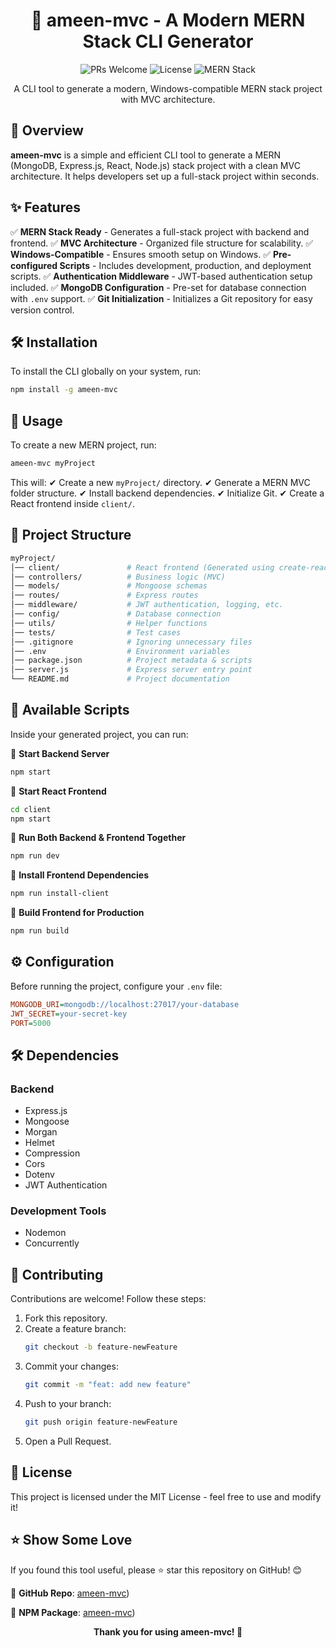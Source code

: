 <div align="center">

# 🚀 ameen-mvc - A Modern MERN Stack CLI Generator

<p align="center">
  <img src="https://img.shields.io/badge/PRs-welcome-brightgreen.svg?style=flat-square" alt="PRs Welcome" />
  <img src="https://img.shields.io/badge/license-MIT-orange.svg?style=flat-square" alt="License" />
  <img src="https://img.shields.io/badge/MERN-Stack-blue.svg?style=flat-square" alt="MERN Stack" />
</p>

A CLI tool to generate a modern, Windows-compatible MERN stack project with MVC architecture.

</div>

## 📖 Overview

**ameen-mvc** is a simple and efficient CLI tool to generate a MERN (MongoDB, Express.js, React, Node.js) stack project with a clean MVC architecture. It helps developers set up a full-stack project within seconds.

## ✨ Features

✅ **MERN Stack Ready** - Generates a full-stack project with backend and frontend.
✅ **MVC Architecture** - Organized file structure for scalability.
✅ **Windows-Compatible** - Ensures smooth setup on Windows.
✅ **Pre-configured Scripts** - Includes development, production, and deployment scripts.
✅ **Authentication Middleware** - JWT-based authentication setup included.
✅ **MongoDB Configuration** - Pre-set for database connection with `.env` support.
✅ **Git Initialization** - Initializes a Git repository for easy version control.

## 🛠️ Installation

To install the CLI globally on your system, run:

```sh
npm install -g ameen-mvc
```

## 🚀 Usage

To create a new MERN project, run:

```sh
ameen-mvc myProject
```

This will:
✔ Create a new `myProject/` directory.
✔ Generate a MERN MVC folder structure.
✔ Install backend dependencies.
✔ Initialize Git.
✔ Create a React frontend inside `client/`.

## 📂 Project Structure

```bash
myProject/
│── client/               # React frontend (Generated using create-react-app)
│── controllers/          # Business logic (MVC)
│── models/               # Mongoose schemas
│── routes/               # Express routes
│── middleware/           # JWT authentication, logging, etc.
│── config/               # Database connection
│── utils/                # Helper functions
│── tests/                # Test cases
│── .gitignore            # Ignoring unnecessary files
│── .env                  # Environment variables
│── package.json          # Project metadata & scripts
│── server.js             # Express server entry point
└── README.md             # Project documentation
```

## 📜 Available Scripts

Inside your generated project, you can run:

🔹 **Start Backend Server**
```sh
npm start
```

🔹 **Start React Frontend**
```sh
cd client
npm start
```

🔹 **Run Both Backend & Frontend Together**
```sh
npm run dev
```

🔹 **Install Frontend Dependencies**
```sh
npm run install-client
```

🔹 **Build Frontend for Production**
```sh
npm run build
```

## ⚙ Configuration

Before running the project, configure your `.env` file:

```ini
MONGODB_URI=mongodb://localhost:27017/your-database
JWT_SECRET=your-secret-key
PORT=5000
```

## 🛠 Dependencies

### **Backend**
- Express.js
- Mongoose
- Morgan
- Helmet
- Compression
- Cors
- Dotenv
- JWT Authentication

### **Development Tools**
- Nodemon
- Concurrently

## 🙌 Contributing

Contributions are welcome! Follow these steps:

1. Fork this repository.
2. Create a feature branch:
   ```sh
   git checkout -b feature-newFeature
   ```
3. Commit your changes:
   ```sh
   git commit -m "feat: add new feature"
   ```
4. Push to your branch:
   ```sh
   git push origin feature-newFeature
   ```
5. Open a Pull Request.

## 📜 License

This project is licensed under the MIT License - feel free to use and modify it!

## ⭐ Show Some Love

If you found this tool useful, please ⭐ star this repository on GitHub! 😊

🔗 **GitHub Repo**: [ameen-mvc](https://github.com/Muhammed-Ameen-T/ameen-mvc-npm-package))

🔗 **NPM Package**: [ameen-mvc](https://www.npmjs.com/package/ameen-mvc/))

<div align="center">

**Thank you for using ameen-mvc! 🎉**

</div>

